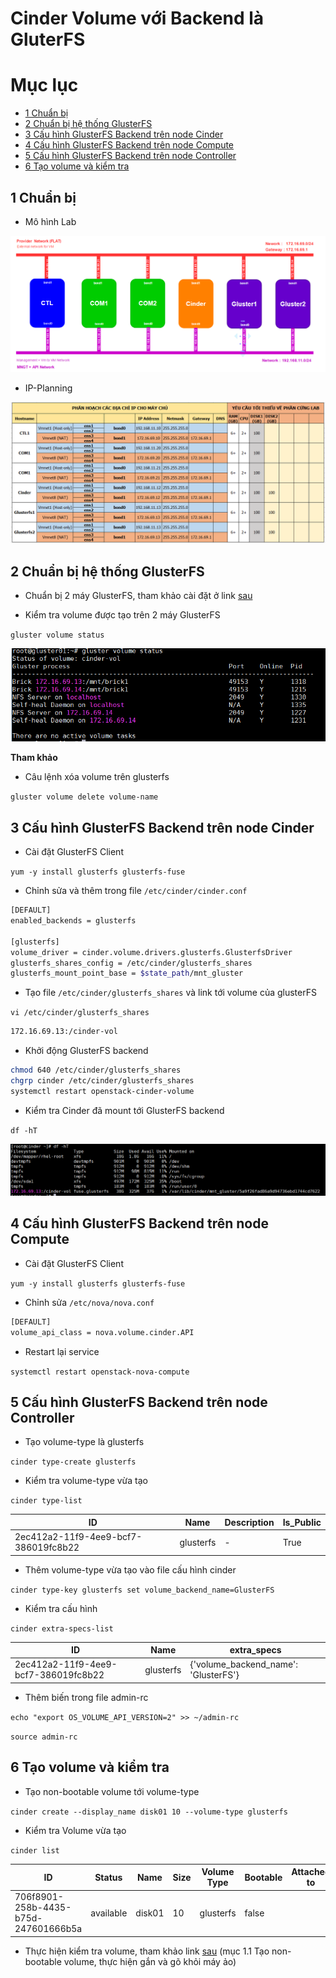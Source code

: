 # Cinder Volume với Backend là GluterFS

# Mục lục 

 *	[1 Chuẩn bị](#1)
 *	[2 Chuẩn bị hệ thống GlusterFS](#2)
 *	[3 Cấu hình GlusterFS Backend trên node Cinder](#3)
 *	[4 Cấu hình GlusterFS Backend trên node Compute](#4)
 *	[5 Cấu hình GlusterFS Backend trên node Controller](#5)
 *	[6 Tạo volume và kiểm tra](#6)

## 1 Chuẩn bị <a name="1"> </a>

 - Mô hình Lab

![cinder1](/ManhDV/OpenStack/Cinder/images/cinder-gluster.png)

 - IP-Planning

![cinder1](/ManhDV/OpenStack/Cinder/images/ip-plan.png)

## 2 Chuẩn bị hệ thống GlusterFS <a name="2"> </a>

 -	Chuẩn bị 2 máy GlusterFS, tham khảo cài đặt ở link [sau](https://github.com/meditechopen/mdt-technical/blob/master/TRIMQ/GlusterFS/glusterfs.md#33)
 
 -	Kiểm tra volume được tạo trên 2 máy GlusterFS
 
`gluster volume status`

![cinder1](/ManhDV/OpenStack/Cinder/images/gluster-volume-status.png)

**Tham khảo**

 - Câu lệnh xóa volume trên glusterfs
 
`gluster volume delete volume-name`

## 3 Cấu hình GlusterFS Backend trên node Cinder <a name="3"> </a>

 -	Cài đặt GlusterFS Client
 
`yum -y install glusterfs glusterfs-fuse`

 -	Chỉnh sửa và thêm trong file `/etc/cinder/cinder.conf`
 
```sh
[DEFAULT] 
enabled_backends = glusterfs

[glusterfs]
volume_driver = cinder.volume.drivers.glusterfs.GlusterfsDriver
glusterfs_shares_config = /etc/cinder/glusterfs_shares
glusterfs_mount_point_base = $state_path/mnt_gluster
```

 -	Tạo file `/etc/cinder/glusterfs_shares` và link tới volume của glusterFS

`vi /etc/cinder/glusterfs_shares`

```sh
172.16.69.13:/cinder-vol
```

 - Khởi động GlusterFS backend 
 
```sh
chmod 640 /etc/cinder/glusterfs_shares 
chgrp cinder /etc/cinder/glusterfs_shares 
systemctl restart openstack-cinder-volume 
```

 -	Kiểm tra Cinder đã mount tới GlusterFS backend
 
`df -hT`

![cinder1](/ManhDV/OpenStack/Cinder/images/cinder-mount.png)

## 4 Cấu hình GlusterFS Backend trên node Compute <a name="4"> </a>

 -	Cài đặt GlusterFS Client
 
`yum -y install glusterfs glusterfs-fuse`

 -	Chỉnh sửa `/etc/nova/nova.conf`
 
```sh
[DEFAULT]
volume_api_class = nova.volume.cinder.API
```

 -	Restart lại service 

`systemctl restart openstack-nova-compute`

## 5 Cấu hình GlusterFS Backend trên node Controller <a name="5"> </a>

 -	Tạo volume-type là glusterfs
 
`cinder type-create glusterfs`

 -	Kiểm tra volume-type vừa tạo
 
`cinder type-list`

|                  ID                  |    Name   | Description | Is_Public |
|--------------------------------------|-----------|-------------|-----------|
| 2ec412a2-11f9-4ee9-bcf7-386019fc8b22 | glusterfs |      -      |    True   |

 -	Thêm volume-type vừa tạo vào file cấu hình cinder
 
`cinder type-key glusterfs set volume_backend_name=GlusterFS`

 -	Kiểm tra cấu hình
 
`cinder extra-specs-list`

|                  ID                  |    Name   |             extra_specs              |
|--------------------------------------|-----------|--------------------------------------|
| 2ec412a2-11f9-4ee9-bcf7-386019fc8b22 | glusterfs | {'volume_backend_name': 'GlusterFS'} |

 -	Thêm biến trong file admin-rc
 
`echo "export OS_VOLUME_API_VERSION=2" >> ~/admin-rc`

`source admin-rc`

## 6 Tạo volume và kiểm tra <a name="6"> </a>
 -	Tạo non-bootable volume tới volume-type

`cinder create --display_name disk01 10 --volume-type glusterfs`

 -	Kiểm tra Volume vừa tạo
 
`cinder list`

|ID|   Status  |    Name   | Size | Volume Type | Bootable |Attached to|
|--|-----------|-----------|------|-------------|----------|-----------|
|706f8901-258b-4435-b75d-247601666b5a| available |disk01|10|glusterfs|false||

 -	Thực hiện kiểm tra volume, tham khảo link [sau](https://github.com/meditechopen/mdt-technical/blob/master/ManhDV/OpenStack/Cinder/docs/thuchanh/cinder-cli.md#1.3) (mục 1.1 Tạo non-bootable volume, thực hiện gắn và gõ khỏi máy ảo)